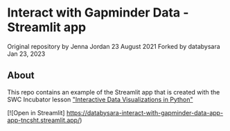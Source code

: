 # Interact with Gapminder Data - Streamlit app

Original repository by Jenna Jordan 23 August 2021
Forked by databysara Jan 23, 2023

## About
This repo contains an example of the Streamlit app that is created with the SWC Incubator lesson ["Interactive Data Visualizations in Python"](https://carpentries-incubator.github.io/python-interactive-data-visualizations/)

[![Open in Streamlit]
https://databysara-interact-with-gapminder-data-app-app-tncsht.streamlit.app/)

